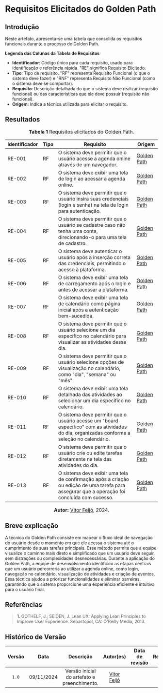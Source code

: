 # Requisitos Elicitados do Golden Path

## Introdução

Neste artefato, apresenta-se uma tabela que consolida os requisitos funcionais durante o processo de Golden Path. 

**Legenda das Colunas da Tabela de Requisitos**

- **Identificador**: Código único para cada requisito, usado para identificação e referência rápida. "RE" significa Requisito Elicitado.
- **Tipo**: Tipo de requisito. "RF" representa Requisito Funcional (o que o sistema deve fazer) e "RNF" representa Requisito Não Funcional (como o sistema deve se comportar).
- **Requisito**: Descrição detalhada do que o sistema deve realizar (requisito funcional) ou das características que ele deve possuir (requisito não funcional).
- **Origem**: Indica a técnica utilizada para elicitar o requisito. 

## Resultados

<font size="3"><p style="text-align: center"><b>Tabela 1</b>  Requisitos elicitados do Golden Path.</p></font>

| Identificador | Tipo | Requisito | Origem |
|---------------|------|-----------|--------|
| RE-001 | RF | O sistema deve permitir que o usuário acesse a agenda online através de um navegador. | [Golden Path](https://github.com/UnBArqDsw2024-2/2024.2_G6_Agenda_Entrega_01/blob/main/docs/Base/designSprint/define.md) |
| RE-002 | RF | O sistema deve exibir uma tela de login ao acessar a agenda online. | [Golden Path](https://github.com/UnBArqDsw2024-2/2024.2_G6_Agenda_Entrega_01/blob/main/docs/Base/designSprint/define.md) |
| RE-003 | RF | O sistema deve permitir que o usuário insira suas credenciais (login e senha) na tela de login para autenticação. | [Golden Path](https://github.com/UnBArqDsw2024-2/2024.2_G6_Agenda_Entrega_01/blob/main/docs/Base/designSprint/define.md) |
| RE-004 | RF | O sistema deve permitir que o usuário se cadastre caso não tenha uma conta, direcionando-o para uma tela de cadastro. | [Golden Path](https://github.com/UnBArqDsw2024-2/2024.2_G6_Agenda_Entrega_01/blob/main/docs/Base/designSprint/define.md) |
| RE-005 | RF | O sistema deve autenticar o usuário após a inserção correta das credenciais, permitindo o acesso à plataforma. | [Golden Path](https://github.com/UnBArqDsw2024-2/2024.2_G6_Agenda_Entrega_01/blob/main/docs/Base/designSprint/define.md) |
| RE-006 | RF | O sistema deve exibir uma tela de carregamento após o login e antes de acessar a plataforma. | [Golden Path](https://github.com/UnBArqDsw2024-2/2024.2_G6_Agenda_Entrega_01/blob/main/docs/Base/designSprint/define.md) |
| RE-007 | RF | O sistema deve exibir uma tela de calendário como página inicial após a autenticação bem-sucedida. | [Golden Path](https://github.com/UnBArqDsw2024-2/2024.2_G6_Agenda_Entrega_01/blob/main/docs/Base/designSprint/define.md) |
| RE-008 | RF | O sistema deve permitir que o usuário selecione um dia específico no calendário para visualizar as atividades desse dia. | [Golden Path](https://github.com/UnBArqDsw2024-2/2024.2_G6_Agenda_Entrega_01/blob/main/docs/Base/designSprint/define.md) |
| RE-009 | RF | O sistema deve permitir que o usuário selecione opções de visualização no calendário, como "dia", "semana" ou "mês". | [Golden Path](https://github.com/UnBArqDsw2024-2/2024.2_G6_Agenda_Entrega_01/blob/main/docs/Base/designSprint/define.md) |
| RE-010 | RF | O sistema deve exibir uma tela detalhada das atividades ao selecionar um dia específico no calendário. | [Golden Path](https://github.com/UnBArqDsw2024-2/2024.2_G6_Agenda_Entrega_01/blob/main/docs/Base/designSprint/define.md) |
| RE-011 | RF | O sistema deve permitir que o usuário acesse um "board específico" com as atividades do dia, organizadas conforme a seleção no calendário. | [Golden Path](https://github.com/UnBArqDsw2024-2/2024.2_G6_Agenda_Entrega_01/blob/main/docs/Base/designSprint/define.md) |
| RE-012 | RF | O sistema deve permitir que o usuário crie ou edite tarefas diretamente na tela das atividades do dia. | [Golden Path](https://github.com/UnBArqDsw2024-2/2024.2_G6_Agenda_Entrega_01/blob/main/docs/Base/designSprint/define.md) |
| RE-013 | RF | O sistema deve exibir uma tela de confirmação após a criação ou edição de uma tarefa para assegurar que a operação foi concluída com sucesso. | [Golden Path](https://github.com/UnBArqDsw2024-2/2024.2_G6_Agenda_Entrega_01/blob/main/docs/Base/designSprint/define.md) |

<font size="3"><p style="text-align: center"><b>Autor:</b>  [Vitor Feijó](https://github.com/vitorfleonardo), 2024.</p></font>

## Breve explicação

A técnica do Golden Path consiste em mapear o fluxo ideal de navegação do usuário desde o momento em que ele acessa o sistema até o cumprimento de suas tarefas principais. Esse método permite que a equipe visualize o caminho mais direto e simplificado que um usuário deve seguir, sem distrações ou complexidades desnecessárias. Durante a aplicação do Golden Path, a equipe de desenvolvimento identificou as etapas centrais que um usuário percorreria ao utilizar a agenda online, como login, navegação no calendário, visualização de atividades e criação de eventos. Essa técnica ajudou a priorizar funcionalidades e eliminar barreiras, garantindo que o sistema proporcione uma experiência eficiente e intuitiva para o usuário final.

## Referências

><a>1.</a> GOTHELF, J.; SEIDEN, J. Lean UX: Applying Lean Principles to Improve User Experience. Sebastopol, CA: O'Reilly Media, 2013.

## Histórico de Versão

| Versão | Data | Descrição | Autor(es) | Data de revisão | Revisor(es) |
| :-: | :-: | :-: | :-: | :-: | :-: |
| `1.0` | 09/11/2024  | Versão inicial do artefato e preenchimento. | [Vitor Feijó](https://github.com/vitorfleonardo) |  |  |